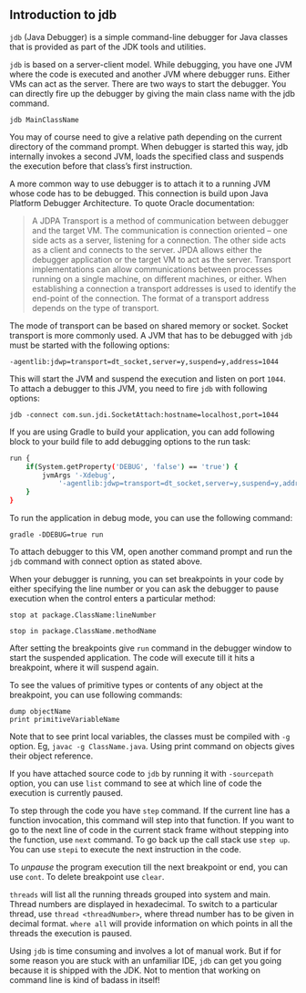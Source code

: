 ## Introduction to jdb
`jdb` (Java Debugger) is a simple command-line debugger for Java classes that is provided as part of the JDK tools and utilities.

`jdb` is based on a server-client model. While debugging, you have one JVM where the code is executed and another JVM where debugger runs. Either VMs can act as the server. There are two ways to start the debugger. You can directly fire up the debugger by giving the main class name with the jdb command.
```
jdb MainClassName
```
You may of course need to give a relative path depending on the current directory of the command prompt. When debugger is started this way, jdb internally invokes a second JVM, loads the specified class and suspends the execution before that class’s first instruction.

A more common way to use debugger is to attach it to a running JVM whose code has to be debugged. This connection is build upon Java Platform Debugger Architecture. To quote Oracle documentation:
> A JDPA Transport is a method of communication between debugger and the target VM. The communication is connection oriented – one side acts as a server, listening for a connection. The other side acts as a client and connects to the server. JPDA allows either the debugger application or the target VM to act as the server. Transport implementations can allow communications between processes running on a single machine, on different machines, or either. When establishing a connection a transport addresses is used to identify the end-point of the connection. The format of a transport address depends on the type of transport.

The mode of transport can be based on shared memory or socket. Socket transport is more commonly used. A JVM that has to be debugged with `jdb` must be started with the following options:
```
-agentlib:jdwp=transport=dt_socket,server=y,suspend=y,address=1044
```
This will start the JVM and suspend the execution and listen on port `1044`. To attach a debugger to this JVM, you need to fire `jdb` with following options:
```
jdb -connect com.sun.jdi.SocketAttach:hostname=localhost,port=1044
```
If you are using Gradle to build your application, you can add following block to your build file to add debugging options to the run task:
```sh
run {
    if(System.getProperty('DEBUG', 'false') == 'true') {
        jvmArgs '-Xdebug',
            '-agentlib:jdwp=transport=dt_socket,server=y,suspend=y,address=1044'
    }
}
```
To run the application in debug mode, you can use the following command:
```
gradle -DDEBUG=true run
```
To attach debugger to this VM, open another command prompt and run the `jdb` command with connect option as stated above.

When your debugger is running, you can set breakpoints in your code by either specifying the line number or you can ask the debugger to pause execution when the control enters a particular method:
```
stop at package.ClassName:lineNumber
```
```
stop in package.ClassName.methodName
```
After setting the breakpoints give `run` command in the debugger window to start the suspended application. The code will execute till it hits a breakpoint, where it will suspend again.

To see the values of primitive types or contents of any object at the breakpoint, you can use following commands:
```
dump objectName
print primitiveVariableName
```
Note that to see print local variables, the classes must be compiled with `-g` option. Eg, `javac -g ClassName.java`. Using print command on objects gives their object reference.

If you have attached source code to `jdb` by running it with `-sourcepath` option, you can use `list` command to see at which line of code the execution is currently paused.

To step through the code you have `step` command. If the current line has a function invocation, this command will step into that function. If you want to go to the next line of code in the current stack frame without stepping into the function, use `next` command. To go back up the call stack use `step up`. You can use `stepi` to execute the next instruction in the code.

To *unpause* the program execution till the next breakpoint or end, you can use `cont`. To delete breakpoint use `clear`.

`threads` will list all the running threads grouped into system and main. Thread numbers are displayed in hexadecimal. To switch to a particular thread, use `thread <threadNumber>`, where thread number has to be given in decimal format. `where all` will provide information on which points in all the threads the execution is paused.

Using `jdb` is time consuming and involves a lot of manual work. But if for some reason you are stuck with an unfamiliar IDE, `jdb` can get you going because it is shipped with the JDK. Not to mention that working on command line is kind of badass in itself!
